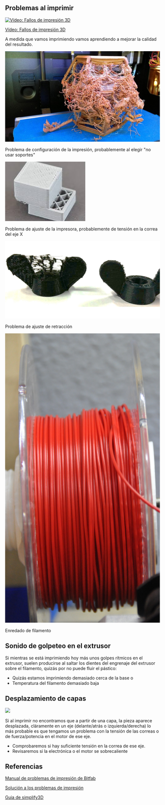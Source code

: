 ## Problemas al imprimir

[![Vídeo: Fallos de impresión 3D](https://img.youtube.com/vi/HSEIMJzSUuA/0.jpg)](https://youtu.be/HSEIMJzSUuA)

[Vídeo: Fallos de impresión 3D](https://youtu.be/HSEIMJzSUuA)


A medida que vamos imprimiendo vamos aprendiendo a mejorar la calidad del resultado.

![Fallo 0](./images/Fallo0.jpg)

Problema de configuración de la impresión, probablemente al elegir "no usar soportes"

![Fallo 1](./images/Fallo1.jpeg)

Problema de ajuste de la impresora, probablemente de tensión en la correa del eje X


![Fallo 2](./images/oozing_3D_printing.jpg)

Problema de ajuste de retracción


![](./images/EnredoFilamento.JPG)

Enredado de filamento

## Sonido de golpeteo en el extrusor

Si mientras se está imprimiendo hoy más unos golpes rítmicos en el extrusor, suelen producirse al saltar los dientes del engrenaje del extrusor sobre el filamento, quizás por no puede fluir el pástico:
* Quizás estamos imprimiendo demasiado cerca de la base o 
* Temperatura del filamento demasiado baja


## Desplazamiento de capas

![](https://bitfab.io/wp-content/uploads/2019/12/capas-desplazadas.jpg)

Si al imprimir no encontramos que a partir de una capa, la pieza aparece desplazada, cláramente en un eje (delante/atrás o izquierda/derecha) lo más probable es que tengamos un problema con la tensión de las correas o de fuerza/potencia en el motor de ese eje.
* Comprobaremos si hay suficiente tensión en la correa de ese eje.
* Revisaremos si la electrónica o el motor se sobrecaliente



## Referencias

[Manual de problemas de impresión de Bitfab](https://bitfab.io/es/blog/problemas-impresion-3d/)

[Solución a los problemas de impresión](https://filament2print.com/es/blog/78_problemas-soluciones-impresiones-3d.html)

[Guia de simplify3D](https://www.simplify3d.com/support/print-quality-troubleshooting/)